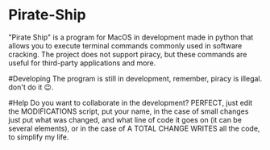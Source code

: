 # Pirate-Ship
"Pirate Ship" is a program for MacOS in development made in python that allows you to execute terminal commands commonly used in software cracking.
The project does not support piracy, but these commands are useful for third-party applications and more.

#Developing
The program is still in development, remember, piracy is illegal. don't do it 😉.

#Help
Do you want to collaborate in the development? PERFECT, just edit the MODIFICATIONS script, put your name, in the case of small changes just put what was changed, and what line of code it goes on (it can be several elements), or in the case of A TOTAL CHANGE WRITES all the code, to simplify my life.
